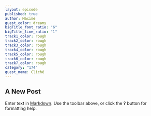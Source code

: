 ```yaml
---
layout: episode
published: true
author: Maxime
guest_color: dreamy
bigTitle_font_ratio: "6"
bigTitle_line_ratio: "1"
track1_color: rough
track2_color: rough
track3_color: rough
track4_color: rough
track5_color: rough
track6_color: rough
track7_color: rough
category: "174"
guest_name: Cliché
---
```


## A New Post

Enter text in [Markdown](http://daringfireball.net/projects/markdown/). Use the toolbar above, or click the **?** button for formatting help.
